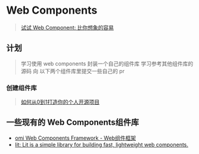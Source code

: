 # Web Components
> [试试 Web Component: 比你想象的容易](https://juejin.cn/post/7303727255091953676#heading-6)
## 计划
> 学习使用 web components 封装一个自己的组件库
> 学习参考其他组件库的源码
> 向 以下两个组件库里提交一些自己的 pr

### 创建组件库
> [如何从0到1打造你的个人开源项目](https://juejin.cn/post/7362119848661254207)
## 一些现有的 Web Components组件库
* [omi Web Components Framework - Web组件框架](https://github.com/Tencent/omi)
* [lit: Lit is a simple library for building fast, lightweight web components.](https://github.com/lit/lit/)